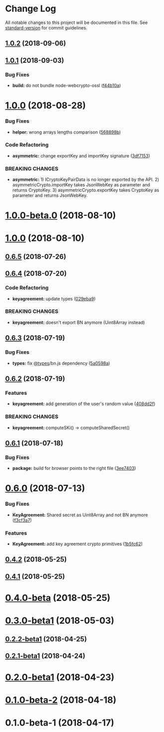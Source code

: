 # Change Log

All notable changes to this project will be documented in this file. See [standard-version](https://github.com/conventional-changelog/standard-version) for commit guidelines.

<a name="1.0.2"></a>
## [1.0.2](https://github.com/coast-team/mute-crypto-helper/compare/v1.0.1...v1.0.2) (2018-09-06)



<a name="1.0.1"></a>
## [1.0.1](https://github.com/coast-team/mute-crypto-helper/compare/v1.0.0...v1.0.1) (2018-09-03)


### Bug Fixes

* **build:** do not bundle node-webcrypto-ossl ([f44b10a](https://github.com/coast-team/mute-crypto-helper/commit/f44b10a))



<a name="1.0.0"></a>
# [1.0.0](https://github.com/coast-team/mute-crypto-helper/compare/v1.0.0-beta.0...v1.0.0) (2018-08-28)


### Bug Fixes

* **helper:** wrong arrays lengths comparison ([568898b](https://github.com/coast-team/mute-crypto-helper/commit/568898b))


### Code Refactoring

* **asymmetric:** change exportKey and importKey signature ([3df7153](https://github.com/coast-team/mute-crypto-helper/commit/3df7153))


### BREAKING CHANGES

* **asymmetric:** 1) ICryptoKeyPairData is no longer exported by the API. 2)
asymmetricCrypto.importKey takes JsonWebKey as parameter and returns CryptoKey. 3)
asymmetricCrypto.exportKey takes CryptoKey as parameter and returns JsonWebKey.



<a name="1.0.0-beta.0"></a>
# [1.0.0-beta.0](https://github.com/coast-team/mute-crypto-helper/compare/v0.6.5...v1.0.0-beta.0) (2018-08-10)



<a name="1.0.0"></a>
# [1.0.0](https://github.com/coast-team/mute-crypto-helper/compare/v0.6.5...v1.0.0) (2018-08-10)



<a name="0.6.5"></a>
## [0.6.5](https://github.com/coast-team/crypto-api-wrapper/compare/v0.6.4...v0.6.5) (2018-07-26)



<a name="0.6.4"></a>
## [0.6.4](https://github.com/coast-team/crypto-api-wrapper/compare/v0.6.3...v0.6.4) (2018-07-20)


### Code Refactoring

* **keyagreement:** update types ([029eba9](https://github.com/coast-team/crypto-api-wrapper/commit/029eba9))


### BREAKING CHANGES

* **keyagreement:** doesn't export BN anymore (Uint8Array instead)



<a name="0.6.3"></a>
## [0.6.3](https://github.com/coast-team/crypto-api-wrapper/compare/v0.6.2...v0.6.3) (2018-07-19)


### Bug Fixes

* **types:** fix [@types](https://github.com/types)/bn.js dependency ([5a0598a](https://github.com/coast-team/crypto-api-wrapper/commit/5a0598a))



<a name="0.6.2"></a>
## [0.6.2](https://github.com/coast-team/crypto-api-wrapper/compare/v0.6.1...v0.6.2) (2018-07-19)


### Features

* **keyagreement:** add generation of the user's random value ([408dd2f](https://github.com/coast-team/crypto-api-wrapper/commit/408dd2f))


### BREAKING CHANGES

* **keyagreement:** computeSKi() -> computeSharedSecret()



<a name="0.6.1"></a>
## [0.6.1](https://github.com/coast-team/crypto-api-wrapper/compare/v0.6.0...v0.6.1) (2018-07-18)


### Bug Fixes

* **package:** build for browser points to the right file ([3ee7403](https://github.com/coast-team/crypto-api-wrapper/commit/3ee7403))



<a name="0.6.0"></a>
# [0.6.0](https://github.com/coast-team/crypto-api-wrapper/compare/v0.4.2...v0.6.0) (2018-07-13)


### Bug Fixes

* **KeyAgreement:** Shared secret as Uint8Array and not BN anymore ([f3cf3a7](https://github.com/coast-team/crypto-api-wrapper/commit/f3cf3a7))


### Features

* **KeyAgreement:** add key agreement crypto primitives ([1b5fc62](https://github.com/coast-team/crypto-api-wrapper/commit/1b5fc62))



<a name="0.4.2"></a>
## [0.4.2](https://github.com/coast-team/crypto-api-wrapper/compare/v0.4.1...v0.4.2) (2018-05-25)



<a name="0.4.1"></a>
## [0.4.1](https://github.com/coast-team/crypto-api-wrapper/compare/v0.4.0-beta...v0.4.1) (2018-05-25)



<a name="0.4.0-beta"></a>
# [0.4.0-beta](https://github.com/coast-team/crypto-api-wrapper/compare/v0.3.0-beta1...v0.4.0-beta) (2018-05-25)



<a name="0.3.0-beta1"></a>
# [0.3.0-beta1](https://github.com/coast-team/crypto-api-wrapper/compare/v0.2.2-beta1...v0.3.0-beta1) (2018-05-03)



<a name="0.2.2-beta1"></a>
## [0.2.2-beta1](https://github.com/coast-team/crypto-api-wrapper/compare/v0.2.1-beta1...v0.2.2-beta1) (2018-04-25)



<a name="0.2.1-beta1"></a>
## [0.2.1-beta1](https://github.com/coast-team/crypto-api-wrapper/compare/v0.2.0-beta1...v0.2.1-beta1) (2018-04-24)



<a name="0.2.0-beta1"></a>
# [0.2.0-beta1](https://github.com/coast-team/crypto-api-wrapper/compare/v0.1.0-beta-2...v0.2.0-beta1) (2018-04-23)



<a name="0.1.0-beta-2"></a>
# [0.1.0-beta-2](https://github.com/coast-team/crypto-api-wrapper/compare/v0.1.0-beta-1...v0.1.0-beta-2) (2018-04-18)



<a name="0.1.0-beta-1"></a>
# 0.1.0-beta-1 (2018-04-17)
